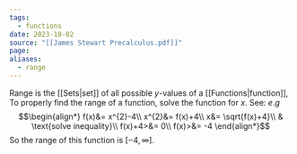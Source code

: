 ```yaml
---
tags:
  - functions
date: 2023-10-02
source: "[[James Stewart Precalculus.pdf]]"
page: 
aliases:
  - range
---
```

Range is the [[Sets|set]] of all possible $y$-values of a [[Functions|function]], To properly find the range of a function, solve the function for $x$. See:
$e.g$
$$\begin{align*}
f(x)&= x^{2}-4\\
x^{2}&= f(x)+4\\
x&= \sqrt{f(x)+4}\\
& \text{solve inequality}\\
f(x)+4>&= 0\\
f(x)>&= -4
\end{align*}$$
So the range of this function is $[-4, \infty]$.